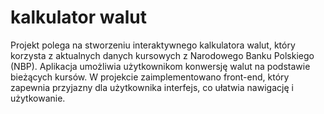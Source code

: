 # kalkulator walut
Projekt polega na stworzeniu interaktywnego kalkulatora walut, który korzysta z aktualnych danych kursowych z Narodowego Banku Polskiego (NBP). Aplikacja umożliwia użytkownikom konwersję walut na podstawie bieżących kursów. W projekcie zaimplementowano front-end, który zapewnia przyjazny dla użytkownika interfejs, co ułatwia nawigację i użytkowanie.
